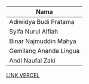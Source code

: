 | Nama                        | 
| --------------------------- |
| Adiwidya Budi Pratama       |
| Syifa Nurul Alfiah          |
| Binar Najmuddin Mahya       |
| Gemilang Ananda Lingua      |
| Andi Naufal Zaki            |


[LINK VERCEL]([https://link-yang-dituju.com](https://kpp-bms-syif.vercel.app/))
